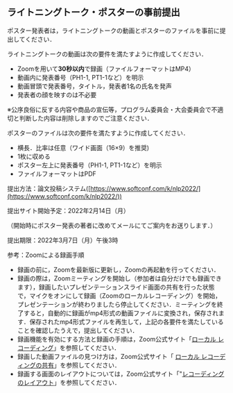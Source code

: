 <h2 id="poster_advance_submission">
  ライトニングトーク・ポスターの事前提出
</h2>

ポスター発表者は，ライトニングトークの動画とポスターのファイルを事前に提出してください．

ライトニングトークの動画は次の要件を満たすように作成してください．
- Zoomを用いて**30秒以内**で録画（ファイルフォーマットはMP4）
- 動画内に発表番号（PH1-1, PT1-1など）を明示
- 動画冒頭で発表番号，タイトル，発表者1名の氏名を発声
- 発表者の顔を映すのは不必要

※公序良俗に反する内容や商品の宣伝等，プログラム委員会・大会委員会で不適切と判断した内容は削除しますのでご注意ください．

ポスターのファイルは次の要件を満たすように作成してください．

- 横長．比率は任意（ワイド画面（16×9）を推奨)
- 1枚に収める
- ポスター左上に発表番号（PH1-1, PT1-1など）を明示
- ファイルフォーマットはPDF

提出方法：論文投稿システム([https://www.softconf.com/k/nlp2022/](https://www.softconf.com/k/nlp2022/))

提出サイト開始予定：2022年2月14日（月）

（開始時にポスター発表の著者に改めてメールにてご案内をお送りします．）

提出期限：2022年3月7日（月）午後3時

参考：Zoomによる録画手順

- 録画の前に，Zoomを最新版に更新し，Zoomの再起動を行ってください．
- 録画の際は，Zoomミーティングを開始し（参加者は自分だけでも録画できます），録画したいプレゼンテーションスライド画面の共有を行った状態で，マイクをオンにして録画（Zoomのローカルレコーディング）を開始，プレゼンテーションが終わりましたら停止してください．ミーティングを終了すると，自動的に録画がmp4形式の動画ファイルに変換され，保存されます．保存されたmp4形式ファイルを再生して，上記の各要件を満たしていることを確認したうえで，提出してください．
- 録画機能を有効にする方法と録画の手順は，Zoom公式サイト「[ローカル レコーディング](https://support.zoom.us/hc/ja/articles/201362473-%E3%83%AD%E3%83%BC%E3%82%AB%E3%83%AB-%E3%83%AC%E3%82%B3%E3%83%BC%E3%83%87%E3%82%A3%E3%83%B3%E3%82%B0)」を参照してください．
- 録画した動画ファイルの見つけ方は，Zoom公式サイト「
[ローカル レコーディングの共有](https://support.zoom.us/hc/ja/articles/202291078-%E3%83%AD%E3%83%BC%E3%82%AB%E3%83%AB-%E3%83%AC%E3%82%B3%E3%83%BC%E3%83%87%E3%82%A3%E3%83%B3%E3%82%B0%E3%81%AE%E5%85%B1%E6%9C%8)」を参照してください．
- 録画する画面のレイアウトについては，Zoom公式サイト「"[レコーディングのレイアウト](https://support.zoom.us/hc/ja/articles/360025561091-%E3%83%AC%E3%82%B3%E3%83%BC%E3%83%87%E3%82%A3%E3%83%B3%E3%82%B0%E3%81%AE%E3%83%AC%E3%82%A4%E3%82%A2%E3%82%A6%E3%83%88)」を参照してください．

